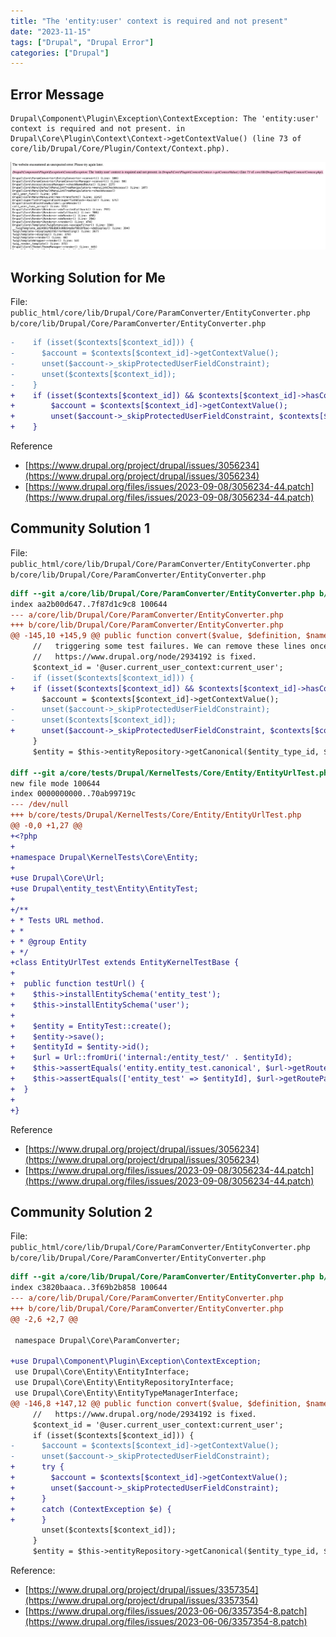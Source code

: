 ```yaml
---
title: "The 'entity:user' context is required and not present"
date: "2023-11-15"
tags: ["Drupal", "Drupal Error"]
categories: ["Drupal"]
---
```


## Error Message
```
Drupal\Component\Plugin\Exception\ContextException: The 'entity:user' context is required and not present. in Drupal\Core\Plugin\Context\Context->getContextValue() (line 73 of core/lib/Drupal/Core/Plugin/Context/Context.php).
```

![2023.11.15 - 115721](2023.11.15%20-%20115721.jpg)

## Working Solution for Me

File: `public_html/core/lib/Drupal/Core/ParamConverter/EntityConverter.php b/core/lib/Drupal/Core/ParamConverter/EntityConverter.php`

```diff
-    if (isset($contexts[$context_id])) {
-      $account = $contexts[$context_id]->getContextValue();
-      unset($account->_skipProtectedUserFieldConstraint);
-      unset($contexts[$context_id]);
-    }
+    if (isset($contexts[$context_id]) && $contexts[$context_id]->hasContextValue()) {
+        $account = $contexts[$context_id]->getContextValue();
+        unset($account->_skipProtectedUserFieldConstraint, $contexts[$context_id]);
+    }
```

Reference
- [https://www.drupal.org/project/drupal/issues/3056234](https://www.drupal.org/project/drupal/issues/3056234)
- [https://www.drupal.org/files/issues/2023-09-08/3056234-44.patch](https://www.drupal.org/files/issues/2023-09-08/3056234-44.patch)




## Community Solution 1
File: `public_html/core/lib/Drupal/Core/ParamConverter/EntityConverter.php b/core/lib/Drupal/Core/ParamConverter/EntityConverter.php`

```diff
diff --git a/core/lib/Drupal/Core/ParamConverter/EntityConverter.php b/core/lib/Drupal/Core/ParamConverter/EntityConverter.php
index aa2b00d647..7f87d1c9c8 100644
--- a/core/lib/Drupal/Core/ParamConverter/EntityConverter.php
+++ b/core/lib/Drupal/Core/ParamConverter/EntityConverter.php
@@ -145,10 +145,9 @@ public function convert($value, $definition, $name, array $defaults) {
     //   triggering some test failures. We can remove these lines once
     //   https://www.drupal.org/node/2934192 is fixed.
     $context_id = '@user.current_user_context:current_user';
-    if (isset($contexts[$context_id])) {
+    if (isset($contexts[$context_id]) && $contexts[$context_id]->hasContextValue()) {
       $account = $contexts[$context_id]->getContextValue();
-      unset($account->_skipProtectedUserFieldConstraint);
-      unset($contexts[$context_id]);
+      unset($account->_skipProtectedUserFieldConstraint, $contexts[$context_id]);
     }
     $entity = $this->entityRepository->getCanonical($entity_type_id, $value, $contexts);

diff --git a/core/tests/Drupal/KernelTests/Core/Entity/EntityUrlTest.php b/core/tests/Drupal/KernelTests/Core/Entity/EntityUrlTest.php
new file mode 100644
index 0000000000..70ab99719c
--- /dev/null
+++ b/core/tests/Drupal/KernelTests/Core/Entity/EntityUrlTest.php
@@ -0,0 +1,27 @@
+<?php
+
+namespace Drupal\KernelTests\Core\Entity;
+
+use Drupal\Core\Url;
+use Drupal\entity_test\Entity\EntityTest;
+
+/**
+ * Tests URL method.
+ *
+ * @group Entity
+ */
+class EntityUrlTest extends EntityKernelTestBase {
+
+  public function testUrl() {
+    $this->installEntitySchema('entity_test');
+    $this->installEntitySchema('user');
+
+    $entity = EntityTest::create();
+    $entity->save();
+    $entityId = $entity->id();
+    $url = Url::fromUri('internal:/entity_test/' . $entityId);
+    $this->assertEquals('entity.entity_test.canonical', $url->getRouteName());
+    $this->assertEquals(['entity_test' => $entityId], $url->getRouteParameters());
+  }
+
+}
```

Reference
- [https://www.drupal.org/project/drupal/issues/3056234](https://www.drupal.org/project/drupal/issues/3056234)
- [https://www.drupal.org/files/issues/2023-09-08/3056234-44.patch](https://www.drupal.org/files/issues/2023-09-08/3056234-44.patch)

## Community Solution 2

File: `public_html/core/lib/Drupal/Core/ParamConverter/EntityConverter.php b/core/lib/Drupal/Core/ParamConverter/EntityConverter.php`

```diff
diff --git a/core/lib/Drupal/Core/ParamConverter/EntityConverter.php b/core/lib/Drupal/Core/ParamConverter/EntityConverter.php
index c3820baaca..3f69b2b858 100644
--- a/core/lib/Drupal/Core/ParamConverter/EntityConverter.php
+++ b/core/lib/Drupal/Core/ParamConverter/EntityConverter.php
@@ -2,6 +2,7 @@

 namespace Drupal\Core\ParamConverter;

+use Drupal\Component\Plugin\Exception\ContextException;
 use Drupal\Core\Entity\EntityInterface;
 use Drupal\Core\Entity\EntityRepositoryInterface;
 use Drupal\Core\Entity\EntityTypeManagerInterface;
@@ -146,8 +147,12 @@ public function convert($value, $definition, $name, array $defaults) {
     //   https://www.drupal.org/node/2934192 is fixed.
     $context_id = '@user.current_user_context:current_user';
     if (isset($contexts[$context_id])) {
-      $account = $contexts[$context_id]->getContextValue();
-      unset($account->_skipProtectedUserFieldConstraint);
+      try {
+        $account = $contexts[$context_id]->getContextValue();
+        unset($account->_skipProtectedUserFieldConstraint);
+      }
+      catch (ContextException $e) {
+      }
       unset($contexts[$context_id]);
     }
     $entity = $this->entityRepository->getCanonical($entity_type_id, $value, $contexts);
```

Reference:
- [https://www.drupal.org/project/drupal/issues/3357354](https://www.drupal.org/project/drupal/issues/3357354)
- [https://www.drupal.org/files/issues/2023-06-06/3357354-8.patch](https://www.drupal.org/files/issues/2023-06-06/3357354-8.patch)